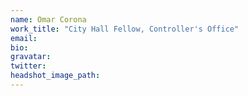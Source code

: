 ```yaml
---
name: Omar Corona
work_title: "City Hall Fellow, Controller's Office"
email:
bio:
gravatar:
twitter:
headshot_image_path:
---
```



